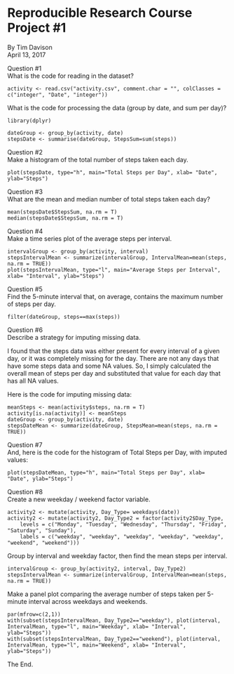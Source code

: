 
Reproducible Research Course Project #1  
===============================================  

By Tim Davison  
April 13, 2017  

Question #1  
What is the code for reading in the dataset?    
```{r}
activity <- read.csv("activity.csv", comment.char = "", colClasses = c("integer", "Date", "integer"))
```
What is the code for processing the data (group by date, and sum per day)?    
```{r, include=FALSE}
library(dplyr)
```  

```{r}
dateGroup <- group_by(activity, date)
stepsDate <- summarise(dateGroup, StepsSum=sum(steps))
```
Question #2  
Make a histogram of the total number of steps taken each day.  
```{r}
plot(stepsDate, type="h", main="Total Steps per Day", xlab= "Date", ylab="Steps")
```  

Question #3  
What are the mean and median number of total steps taken each day?  
```{r}
mean(stepsDate$StepsSum, na.rm = T)
median(stepsDate$StepsSum, na.rm = T)
```
Question #4  
Make a time series plot of the average steps per interval.  
```{r}
intervalGroup <- group_by(activity, interval)
stepsIntervalMean <- summarize(intervalGroup, IntervalMean=mean(steps, na.rm = TRUE))
plot(stepsIntervalMean, type="l", main="Average Steps per Interval", xlab= "Interval", ylab="Steps")
```  

Question #5  
Find the 5-minute interval that, on average, contains the maximum number of steps per day.  
```{r}
filter(dateGroup, steps==max(steps))
```  

Question #6  
Describe a strategy for imputing missing data.  
  
I found that the steps data was either present for every interval of a given day, or it was completely missing for the day. There are not any days that have some steps data and some NA values. So, I simply calculated the overall mean of steps per day and substituted that value for each day that has all NA values.  

Here is the code for imputing missing data:  
```{r}
meanSteps <- mean(activity$steps, na.rm = T)
activity[is.na(activity)] <- meanSteps
dateGroup <- group_by(activity, date)
stepsDateMean <- summarize(dateGroup, StepsMean=mean(steps, na.rm = TRUE))
```

Question #7  
And, here is the code for the histogram of Total Steps per Day, with imputed values:  
```{r}
plot(stepsDateMean, type="h", main="Total Steps per Day", xlab= "Date", ylab="Steps")
```

Question #8  
Create a new weekday / weekend factor variable.  
```{r}
activity2 <- mutate(activity, Day_Type= weekdays(date))
activity2 <- mutate(activity2, Day_Type2 = factor(activity2$Day_Type, 
    levels = c("Monday", "Tuesday", "Wednesday", "Thursday", "Friday", "Saturday", "Sunday"), 
    labels = c("weekday", "weekday", "weekday", "weekday", "weekday", "weekend", "weekend")))
```
Group by interval and weekday factor, then find the mean steps per interval.  
```{r}
intervalGroup <- group_by(activity2, interval, Day_Type2)
stepsIntervalMean <- summarize(intervalGroup, IntervalMean=mean(steps, na.rm = TRUE))
```  
Make a panel plot comparing the average number of steps taken per 5-minute interval across weekdays and weekends.  
```{r}
par(mfrow=c(2,1))
with(subset(stepsIntervalMean, Day_Type2=="weekday"), plot(interval, IntervalMean, type="l", main="Weekday", xlab= "Interval", ylab="Steps"))
with(subset(stepsIntervalMean, Day_Type2=="weekend"), plot(interval, IntervalMean, type="l", main="Weekend", xlab= "Interval", ylab="Steps"))
```

The End.
